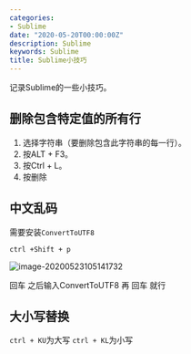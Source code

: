 ```yaml
---
categories:
- Sublime
date: "2020-05-20T00:00:00Z"
description: Sublime
keywords: Sublime
title: Sublime小技巧
---
```


记录Sublime的一些小技巧。

<!--more-->

##   删除包含特定值的所有行

1. 选择字符串（要删除包含此字符串的每一行）。
2. 按ALT + F3。
3. 按Ctrl + L。
4. 按删除

## 中文乱码

需要安装`ConvertToUTF8`

```
ctrl +Shift + p
```

![image-20200523105141732](https://i.opsta.cn/sublime/sublime-install.png)

回车 之后输入ConvertToUTF8 再 回车 就行

## 大小写替换

`ctrl + KU`为大写
`ctrl + KL`为小写

